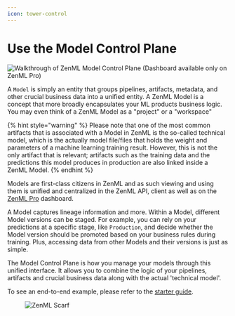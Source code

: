 ```yaml
---
icon: tower-control
---
```


# Use the Model Control Plane

![Walkthrough of ZenML Model Control Plane (Dashboard available only on ZenML Pro)](../../../.gitbook/assets/mcp_walkthrough.gif)

A `Model` is simply an entity that groups pipelines, artifacts, metadata, and other crucial business data into a unified entity. A ZenML Model is a concept that more broadly encapsulates your ML products business logic. You may even think of a ZenML Model as a "project" or a "workspace"

{% hint style="warning" %}
Please note that one of the most common artifacts that is associated with a Model in ZenML is the so-called technical model, which is the actually model file/files that holds the weight and parameters of a machine learning training result. However, this is not the only artifact that is relevant; artifacts such as the training data and the predictions this model produces in production are also linked inside a ZenML Model.
{% endhint %}

Models are first-class citizens in ZenML and as such viewing and using them is unified and centralized in the ZenML API, client as well as on the [ZenML Pro](https://zenml.io/pro) dashboard.

A Model captures lineage information and more. Within a Model, different Model versions can be staged. For example, you can rely on your predictions at a specific stage, like `Production`, and decide whether the Model version should be promoted based on your business rules during training. Plus, accessing data from other Models and their versions is just as simple.

The Model Control Plane is how you manage your models through this unified interface. It allows you to combine the logic of your pipelines, artifacts and crucial business data along with the actual 'technical model'.

To see an end-to-end example, please refer to the [starter guide](../../../user-guide/starter-guide/track-ml-models.md).

<figure><img src="https://static.scarf.sh/a.png?x-pxid=f0b4f458-0a54-4fcd-aa95-d5ee424815bc" alt="ZenML Scarf"><figcaption></figcaption></figure>
